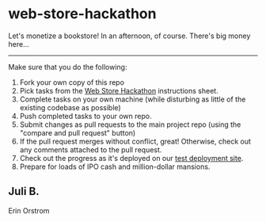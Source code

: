 # web-store-hackathon
Let's monetize a bookstore! In an afternoon, of course. There's big money here...

--------

Make sure that you do the following:
 1. Fork your own copy of this repo
 2. Pick tasks from the [Web Store Hackathon](https://gist.github.com/NAlexPear/c9cf0d17f29f6d989db9#file-webstorehackathon-md) instructions sheet.
 3. Complete tasks on your own machine (while disturbing as little of the existing codebase as possible)
 4. Push completed tasks to your own repo.
 5. Submit changes as pull requests to the main project repo (using the "compare and pull request" button)
 6. If the pull request merges without conflict, great! Otherwise, check out any comments attached to the pull request.
 7. Check out the progress as it's deployed on our [test deployment site](http://development.savvy-coders-web-store-101615.divshot.io).
 8. Prepare for loads of IPO cash and million-dollar mansions.

Juli B.
-------

Erin Orstrom
